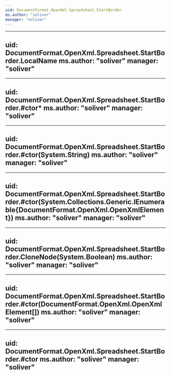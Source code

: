 ```yaml
---
uid: DocumentFormat.OpenXml.Spreadsheet.StartBorder
ms.author: "soliver"
manager: "soliver"
---
```


---
uid: DocumentFormat.OpenXml.Spreadsheet.StartBorder.LocalName
ms.author: "soliver"
manager: "soliver"
---

---
uid: DocumentFormat.OpenXml.Spreadsheet.StartBorder.#ctor*
ms.author: "soliver"
manager: "soliver"
---

---
uid: DocumentFormat.OpenXml.Spreadsheet.StartBorder.#ctor(System.String)
ms.author: "soliver"
manager: "soliver"
---

---
uid: DocumentFormat.OpenXml.Spreadsheet.StartBorder.#ctor(System.Collections.Generic.IEnumerable{DocumentFormat.OpenXml.OpenXmlElement})
ms.author: "soliver"
manager: "soliver"
---

---
uid: DocumentFormat.OpenXml.Spreadsheet.StartBorder.CloneNode(System.Boolean)
ms.author: "soliver"
manager: "soliver"
---

---
uid: DocumentFormat.OpenXml.Spreadsheet.StartBorder.#ctor(DocumentFormat.OpenXml.OpenXmlElement[])
ms.author: "soliver"
manager: "soliver"
---

---
uid: DocumentFormat.OpenXml.Spreadsheet.StartBorder.#ctor
ms.author: "soliver"
manager: "soliver"
---
